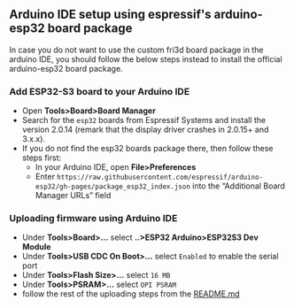 ## Arduino IDE setup using espressif's arduino-esp32 board package
In case you do not want to use the custom fri3d board package in the arduino IDE, you should follow the below steps instead to install the official arduino-esp32 board package.

### Add ESP32-S3 board to your Arduino IDE

* Open **Tools>Board>Board Manager**
* Search for the `esp32` boards from Espressif Systems and install the version 2.0.14 (remark that the display driver crashes in 2.0.15+ and 3.x.x).
* If you do not find the esp32 boards package there, then follow these steps first: 
  * In your Arduino IDE, open **File>Preferences**
  * Enter `https://raw.githubusercontent.com/espressif/arduino-esp32/gh-pages/package_esp32_index.json` into the “Additional Board Manager URLs” field


### Uploading firmware using Arduino IDE
* Under **Tools>Board>...** select **..>ESP32 Arduino>ESP32S3 Dev Module**
* Under **Tools>USB CDC On Boot>...** select `Enabled` to enable the serial port
* Under **Tools>Flash Size>...** select `16 MB`
* Under **Tools>PSRAM>...** select `OPI PSRAM`
* follow the rest of the uploading steps from the [README.md](./README.md)
